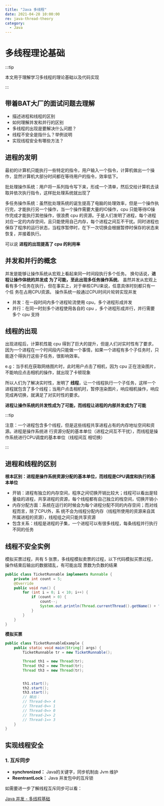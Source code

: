 ```yaml
---
title: "Java 多线程"
date: 2021-04-28 10:00:00
re: java-thread-theory
category:
  - Java
---
```


# 多线程理论基础

:::tip

本文用于理解学习多线程的理论基础以及代码实现

:::

## 带着BAT大厂的面试问题去理解

- 描述进程和线程的区别
- 如何理解并发和并行的区别
- 多线程的出现是要解决什么问题？
- 线程不安全是指什么？举例说明
- 实现线程安全有哪些方法？

## 进程的发明

最初的计算机只能执行一些特定的指令，用户输入一个指令，计算机做出一个操作，显然计算机大部分时间都在等待用户的指令，效率低下。

批处理操作系统：用户将一系列指令写下来，形成一个清单，然后交给计算机去读取并依次执行指令，这样批处理系统就出现了

多任务操作系统：虽然批处理系统的诞生提高了电脑的处理效率，但是一个操作执行完，才能执行另一个操作，当一个操作需要大量的IO操作，cpu 只能等待IO操作完成才能执行其他操作，很浪费 cpu 的资源。于是人们发明了进程，每个进程对应一定的内存空间，且只能使用自己内存，每个进程之间互不干扰。同时进程也保存了程序的运行状态，当程序暂停时，在下一次切换会根据暂停时保存的状态来恢复，并接着执行。

可以说 **进程的出现提高了 cpu 的利用率**

## 并发和并行的概念

并发是能够让操作系统从宏观上看起来同一时间段执行多个任务。 换句话说，**进程让操作体统的并发成**
**为了可能，至此出现多任务操作系统**。
虽然并发从宏观上看有多个任务在执行，但在事实上，对于单核CPU来说，任意具体时刻都只有一个任
务在占用CPU资源。
操作系统一般通过CPU时间片轮转实现并发

- 并发：在一段时间内多个进程轮流使用 cpu，多个进程形成并发
- 并行：在同一时刻多个进程使用各自的 cpu ，多个进程形成并行，并行需要多个 cpu 支持

## 线程的出现

出现进程后，计算机性能 cpu 得到了巨大的提升，但是人们对实时性有了要求，因为一个进程在一个时间段内只能做一个事情，如果一个进程有多个子任务时，只能逐个得执行这些子任务，很影响效率。

e.g：当手机在获取网络图片时，此时用户点击了相机，因为 cpu 正在渲染图片，不能响应点击相机的操作，就出现了卡顿现象

所以人们为了解决实时性，发明了 **线程**，让一个线程执行一个子任务，这样一个进程就包含了多个线程；当用户点击相机时，暂停渲染图片，响应相机操作，响应完成再切换，就满足了对实时性的要求。

**进程让操作系统的并发性成为了可能，而线程让进程的内部并发成为了可能**

:::tip

注意：一个进程包含多个线程，但是这些线程共享进程占有的内存地址空间和资源。进程是操作系统进
行资源分配的基本单位（进程之间互不干扰），而线程是操作系统进行CPU调度的基本单位（线程间互
相切换）

:::

## 进程和线程的区别

**根本区别：进程是操作系统资源分配的基本单位，而线程是CPU调度和执行的基本单位**

- 开销：进程有独立的内存空间，程序之间切换开销比较大；线程可以看出是轻量级的进程，共享进程的资源，每个线程都有自己独立的栈空间，切换开销小
- 内存分配方面：系统在运行的时候会为每个进程分配不同的内存空间；而对线程而言，除了CPU外，系
  统不会为线程分配内存（线程所使用的资源来自其所属进程的资源），线程组之间只能共享资源
- 包含关系：线程是进程的子集，一个进程可以有很多线程，每条线程并行执行不同的任务



## 线程不安全实例

模拟买票过程，共有 5 张票，多线程模拟卖票的过程，以下代码模拟买票过程，操作结束后输出的数据错乱，有可能出现 票数为负数的结果

```java
public class TicketRunnable implements Runnable {
    private int count = 5;
    @Override
    public void run() {
        for (int i = 0; i < 10; i++) {
            if (count > 0) {
                count--;
                System.out.println(Thread.currentThread().getName() + "=> " + count);
            }
        }
    }
}
```

**模拟买票**

```java
public class TicketRunnableExample {
    public static void main(String[] args) {
        TicketRunnable tr = new TicketRunnable();

        Thread th1 = new Thread(tr);
        Thread th2 = new Thread(tr);
        Thread th3 = new Thread(tr);


        th1.start();
        th2.start();
        th3.start();
        // 输出：
        // Thread-0=> 4
		// Thread-0=> 1
		// Thread-0=> 0
		// Thread-2=> 2
		// Thread-1=> 3
    }
}
```



## 实现线程安全

### 1. 互斥同步

- **synchronized：** Java的关键字，同步机制由 Jvm 维护
- **ReentrantLock：** Java 并发包中的互斥锁

如需要进一步了解线程互斥同步可以看：

[Java 并发 - 多线程基础](/passages/2021-05-04-java-thread-basic.html#线程互斥同步)

